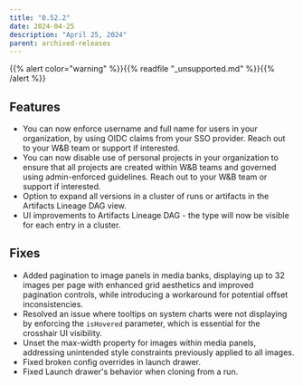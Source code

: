 ```yaml
---
title: "0.52.2"
date: 2024-04-25
description: "April 25, 2024"
parent: archived-releases
---
```


{{% alert color="warning" %}}{{% readfile "_unsupported.md" %}}{{% /alert %}}

## Features

* You can now enforce username and full name for users in your organization, by using OIDC claims from your SSO provider. Reach out to your W&B team or support if interested.
* You can now disable use of personal projects in your organization to ensure that all projects are created within W&B teams and governed using admin-enforced guidelines. Reach out to your W&B team or support if interested.
* Option to expand all versions in a cluster of runs or artifacts in the Artifacts Lineage DAG view.
* UI improvements to Artifacts Lineage DAG - the type will now be visible for each entry in a cluster.

## Fixes

* Added pagination to image panels in media banks, displaying up to 32 images per page with enhanced grid aesthetics and improved pagination controls, while introducing a workaround for potential offset inconsistencies.
* Resolved an issue where tooltips on system charts were not displaying by enforcing the `isHovered` parameter, which is essential for the crosshair UI visibility.
* Unset the max-width property for images within media panels, addressing unintended style constraints previously applied to all images.
* Fixed broken config overrides in launch drawer.
* Fixed Launch drawer's behavior when cloning from a run.
